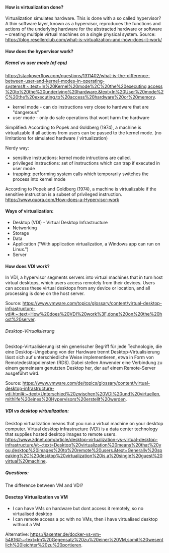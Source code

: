 #### How is virtualization done?
Virtualization simulates hardware. This is done with a so called hypervisor?
A thin software layer, known as a hypervisor, reproduces the functions and actions of the underlying hardware for the abstracted hardware or software – creating multiple virtual machines on a single physical system. 
Source: https://blog.resellerclub.com/what-is-virtualization-and-how-does-it-work/

#### How does the hypervisor work?

##### Kernel vs user mode (of cpu)
https://stackoverflow.com/questions/1311402/what-is-the-difference-between-user-and-kernel-modes-in-operating-systems#:~:text=In%20Kernel%20mode%2C%20the%20executing,access%20to%20the%20underlying%20hardware.&text=In%20User%20mode%2C%20the%20executing,to%20access%20hardware%20or%20memory.
- kernel mode - can do instructions very close to hardware that are "dangerous"
- user mode - only do safe operations that wont harm the hardware

Simplified:
According to Popek and Goldberg (1974), a machine is virtualizable 
if all actions from users can be passed to the kernel mode. (no limitations for simulated hardware / virtualization)

Nerdy way:

- sensitive instructions: kernel mode intructions are called.
- privileged instructions:  set of instructions which can trap if executed in user mode
- trapping: performing system calls which temporarily switches the process into kernel mode

According to Popek and Goldberg (1974), a machine is virtualizable 
if the sensitive instruction is a subset of privileged instruction.
https://www.quora.com/How-does-a-Hypervisor-work

#### Ways of virtualization:

- Desktop (VDI) - Virtual Desktop Infrastructure
- Networking
- Storage
- Data
- Application ("With application virtualization, a Windows app can run on Linux.")
- Server


#### How does VDI work?
In VDI, a hypervisor segments servers into virtual machines that in turn host virtual desktops, which users access remotely from their devices. Users can access these virtual desktops from any device or location, and all processing is done on the host server.

Source: https://www.vmware.com/topics/glossary/content/virtual-desktop-infrastructure-vdi#:~:text=How%20does%20VDI%20work%3F,done%20on%20the%20host%20server.


###### Desktop-Virtualisierung 
Desktop-Virtualisierung ist ein generischer Begriff für jede Technologie, die eine Desktop-Umgebung von der Hardware trennt
Desktop-Virtualisierung lässt sich auf unterschiedliche Weise implementieren, etwa in Form von Remotedesktopdiensten (RDS). Dabei stellen Anwender eine Verbindung zu einem gemeinsam genutzten Desktop her, der auf einem Remote-Server ausgeführt wird.

Source: https://www.vmware.com/de/topics/glossary/content/virtual-desktop-infrastructure-vdi.html#:~:text=Unterschied%20zwischen%20VDI%20und%20virtuellen,mithilfe%20eines%20Hypervisors%20erstellt%20werden.

##### VDI vs desktop virtualization:
Desktop virtualization means that you run a virtual machine on your desktop computer. Virtual desktop infrastructure (VDI) is a data center technology that supplies hosted desktop images to remote users. 
https://www.zdnet.com/article/desktop-virtualization-vs-virtual-desktop-infrastructure/#:~:text=Desktop%20virtualization%20means%20that%20you,desktop%20images%20to%20remote%20users.&text=Generally%20speaking%2C%20desktop%20virtualization%20is,a%20single%20guest%20virtual%20machine.


##### Questions:

The difference between VM and VDI?

#### Desctop Virtualization vs VM
- I can have VMs on hardware but dont access it remotely, so no virtualised desktop
- I can remote access a pc with no VMs, then i have virtualised desktop without a VM

Alternative:
https://jaxenter.de/docker-vs-vm-54816#:~:text=Im%20Gegensatz%20zu%20einer%20VM,somit%20wesentlich%20leichter%20zu%20portieren.



